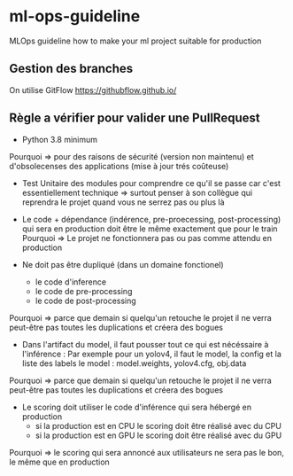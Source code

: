 # ml-ops-guideline

MLOps guideline how to make your ml project suitable for production

## Gestion des branches

On utilise GitFlow https://githubflow.github.io/

## Règle a vérifier pour valider une PullRequest

- Python 3.8 minimum

Pourquoi => pour des raisons de sécurité (version non maintenu) et d'obsolecenses des applications (mise à jour trés coûteuse)

- Test Unitaire des modules pour comprendre ce qu'il se passe car c'est essentiellement technique => surtout penser à son collègue qui reprendra le projet quand vous ne serrez pas ou plus là

- Le code + dépendance (indérence, pre-proecessing, post-processing) qui sera en production doit être le même exactement que pour le train
Pourquoi => Le projet ne fonctionnera pas ou pas comme attendu en production

- Ne doit pas être dupliqué (dans un domaine fonctionel)
  - le code d'inference 
  - le code de pre-processing
  - le code de post-processing

Pourquoi => parce que demain si quelqu'un retouche le projet il ne verra peut-être pas toutes les duplications et créera des bogues

- Dans l'artifact du model, il faut pousser tout ce qui est nécéssaire à l'inférence :
Par exemple pour un yolov4, il faut le model, la config et la liste des labels
le model : model.weights, yolov4.cfg, obj.data 

Pourquoi => parce que demain si quelqu'un retouche le projet il ne verra peut-être pas toutes les duplications et créera des bogues

- Le scoring doit utiliser le code d'inférence qui sera hébergé en production
  - si la production est en CPU le scoring doit être réalisé avec du CPU
  - si la production est en GPU le scoring doit être réalisé avec du GPU

Pourquoi => le scoring qui sera annoncé aux utilisateurs ne sera pas le bon, le même que en production
